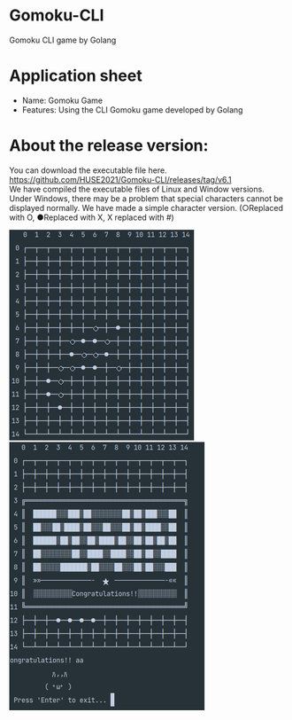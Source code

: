 # Gomoku-CLI
Gomoku CLI game by Golang


# Application sheet
- Name: Gomoku Game
- Features: Using the CLI Gomoku game developed by Golang
  
  
# About the release version:    
You can download the executable file here.  
https://github.com/HUSE2021/Gomoku-CLI/releases/tag/v6.1     
We have compiled the executable files of Linux and Window versions. Under Windows, there may be a problem that special characters cannot be displayed normally. We have made a simple character version. (○Replaced with O, ●Replaced with X, X replaced with #) 
     
     
![err](https://github.com/HUSE2021/Gomoku-CLI/blob/main/todo/2021-07-28_16-33.png)
![err](https://github.com/HUSE2021/Gomoku-CLI/blob/main/todo/2021-07-28_16-33_1.png)    
